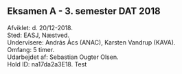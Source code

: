 ## Eksamen A - 3. semester DAT 2018 


Afviklet: d. 20/12-2018.\
Sted: EASJ, Næstved.\
Undervisere: András Ács (ANAC), Karsten Vandrup (KAVA).\
Omfang: 5 timer.\
Udarbejdet af: Sebastian Ougter Olsen.\
Hold ID: na17da2a3E18.
Test
